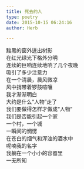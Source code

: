 ```yaml
---  
title: 死去的人  
type: poetry  
date: 2015-10-15 06:24:16  
author: Herb  

---  
```

黢黑的窗外迸出树影  
在红光绿光下格外分明  
连续的巨响连续地响了几个夜晚  
吸引了多少注意力    
在一个清晨，晨风微凉  
风中捎带着锣鼓喧嚷  
我才渐渐明白  
大约是什么“人物”走了    
我们要做得怎样才做成“人物”  
我们是否能引起一个家  
一个村，一个城  
一瞬间的惘愣    
在苍白的烟气和浑浊的酒水中  
呢喃我的名字  
我躺在一个小小的容器里  
一无所知  
